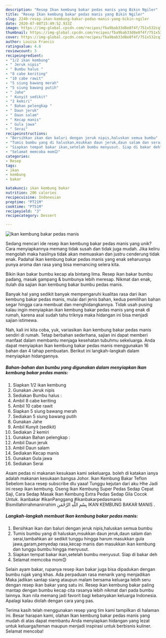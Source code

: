 ```yaml
---
description: "Resep Ikan kembung bakar pedas manis yang Bikin Ngiler"
title: "Resep Ikan kembung bakar pedas manis yang Bikin Ngiler"
slug: 2240-resep-ikan-kembung-bakar-pedas-manis-yang-bikin-ngiler
date: 2020-07-08T15:49:52.933Z
image: https://img-global.cpcdn.com/recipes/fba9bab33d8e8f4f/751x532cq70/ikan-kembung-bakar-pedas-manis-foto-resep-utama.jpg
thumbnail: https://img-global.cpcdn.com/recipes/fba9bab33d8e8f4f/751x532cq70/ikan-kembung-bakar-pedas-manis-foto-resep-utama.jpg
cover: https://img-global.cpcdn.com/recipes/fba9bab33d8e8f4f/751x532cq70/ikan-kembung-bakar-pedas-manis-foto-resep-utama.jpg
author: Louisa Francis
ratingvalue: 4.6
reviewcount: 3
recipeingredient:
- "1/2 ikan kembung"
- " Jeruk nipis"
- " Bumbu halus "
- "8 cabe keriting"
- "10 cabe rawit"
- "5 siung bawang merah"
- "5 siung bawang putih"
- " Jahe"
- " Kunyit sedikit"
- "2 kemiri"
- " Bahan pelengkap "
- " Daun jeruk"
- " Daun salam"
- " Kecap manis"
- " Gula jawa"
- " Serai"
recipeinstructions:
- "Bersihkan ikan dan baluri dengan jeruk nipis,haluskan semua bumbu"
- "Tumis bumbu yang di haluskan,msukkan daun jeruk,daun salam dan serai,tambahkan air sedikit tunggu hingga harum masukkan gula jawa,garam,penyedap rasa,kecap manis dan masukkan ikan kembung dan tunggu bumbu hingga menyusut."
- "Siapkan tempat bakar ikan,setelah bumbu menyusut. Siap di bakar deh"
- "Selamat memcoba mom😊"
categories:
- Resep
tags:
- ikan
- kembung
- bakar

katakunci: ikan kembung bakar 
nutrition: 206 calories
recipecuisine: Indonesian
preptime: "PT21M"
cooktime: "PT51M"
recipeyield: "3"
recipecategory: Dessert

---
```



![Ikan kembung bakar pedas manis](https://img-global.cpcdn.com/recipes/fba9bab33d8e8f4f/751x532cq70/ikan-kembung-bakar-pedas-manis-foto-resep-utama.jpg)

Sedang mencari ide resep ikan kembung bakar pedas manis yang unik? Cara menyiapkannya memang tidak susah dan tidak juga mudah. Jika keliru mengolah maka hasilnya tidak akan memuaskan dan justru cenderung tidak enak. Padahal ikan kembung bakar pedas manis yang enak seharusnya punya aroma dan rasa yang bisa memancing selera kita.

Bikin ikan bakar bumbu kecap ala bintang lima. Resep ikan bakar bumbu padang, masak gampang &amp; bumbunya lebih meresap. Nikmat dan enak, itulah dia sajian ikan kembung bakar bumbu pedas manis.

Banyak hal yang sedikit banyak mempengaruhi kualitas rasa dari ikan kembung bakar pedas manis, mulai dari jenis bahan, kedua pemilihan bahan segar hingga cara membuat dan menghidangkannya. Tidak usah pusing kalau ingin menyiapkan ikan kembung bakar pedas manis yang enak di rumah, karena asal sudah tahu triknya maka hidangan ini bisa menjadi sajian istimewa.


Nah, kali ini kita coba, yuk, variasikan ikan kembung bakar pedas manis sendiri di rumah. Tetap berbahan sederhana, sajian ini dapat memberi manfaat dalam membantu menjaga kesehatan tubuhmu sekeluarga. Anda dapat menyiapkan Ikan kembung bakar pedas manis menggunakan 16 bahan dan 4 tahap pembuatan. Berikut ini langkah-langkah dalam menyiapkan hidangannya.

<!--inarticleads1-->

##### Bahan-bahan dan bumbu yang digunakan dalam menyiapkan Ikan kembung bakar pedas manis:

1. Siapkan 1/2 ikan kembung
1. Gunakan  Jeruk nipis
1. Sediakan  Bumbu halus :
1. Ambil 8 cabe keriting
1. Ambil 10 cabe rawit
1. Siapkan 5 siung bawang merah
1. Sediakan 5 siung bawang putih
1. Gunakan  Jahe
1. Ambil  Kunyit (sedikit)
1. Sediakan 2 kemiri
1. Gunakan  Bahan pelengkap :
1. Ambil  Daun jeruk
1. Ambil  Daun salam
1. Sediakan  Kecap manis
1. Gunakan  Gula jawa
1. Sediakan  Serai


Asam pedas ni makanan kesukaan kami sekeluarga. boleh di katakan ianya adalah makanan kesukaan bangsa Johor. Ikan Kembung Bakar Teflon Sebelom baca resep subscribe dlu yaaa! Tunggu kejutan dari aku Hhe Jadi ini resep ikan kembung. Oseng Ikan Kembung Super Pedas Sedap Cepat Saji, Cara Sedap Masak Ikan Kembung Extra Pedas Sedap Gila Cocok Untuk. ikanbakar #ikanPanggang #ikanbakarpedasmanis Bismillahirrahmanirrahim بِسْمِ اللَّهِ الرَّحْمَنِ IKAN KEMBUNG BAKAR MANIS . 

<!--inarticleads2-->

##### Langkah-langkah membuat Ikan kembung bakar pedas manis:

1. Bersihkan ikan dan baluri dengan jeruk nipis,haluskan semua bumbu
1. Tumis bumbu yang di haluskan,msukkan daun jeruk,daun salam dan serai,tambahkan air sedikit tunggu hingga harum masukkan gula jawa,garam,penyedap rasa,kecap manis dan masukkan ikan kembung dan tunggu bumbu hingga menyusut.
1. Siapkan tempat bakar ikan,setelah bumbu menyusut. Siap di bakar deh
1. Selamat memcoba mom😊


Selain ayam bakar, rupanya resep ikan bakar juga bisa dipadukan dengan bumbu rujak yang khas. Ada perpaduan rasa menarik yang menjadikan Maka jadikan santap siang ataupun malam bersama keluarga lebih seru dengan resep ikan bakar yang satu ini. Resep ikan kembung bakar paling mantap dengan bumbu kecap cita rasanya lebih nikmat dari pada bumbu lainnya. Ikan nila memang jadi favorit bagi kebanyakan keluarga Indonesia. Apalagi kalau diolah dengan cara yang pas. 

Terima kasih telah menggunakan resep yang tim kami tampilkan di halaman ini. Besar harapan kami, olahan Ikan kembung bakar pedas manis yang mudah di atas dapat membantu Anda menyiapkan hidangan yang lezat untuk keluarga/teman maupun menjadi inspirasi untuk berbisnis kuliner. Selamat mencoba!
